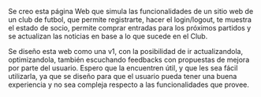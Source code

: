 Se creo esta página Web que simula las funcionalidades de un sitio web de un club de futbol, que permite registrarte,
hacer el login/logout, te muestra el estado de socio, permite comprar entradas para los próximos partidos y se actualizan las noticias en base a lo que sucede en el Club.

Se diseño esta web como una v1, con la posibilidad de ir actualizandola, optimizandola, también escuchando feedbacks con propuestas de mejora por parte del usuario.
Espero que la encuentren útil, y que les sea fácil utilizarla, ya que se diseño para que el usuario pueda tener una buena experiencia y no sea compleja respecto a las funcionalidades
que provee.
